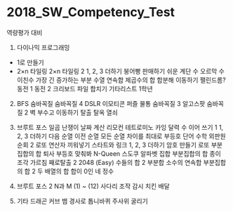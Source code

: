 # 2018_SW_Competency_Test
역량평가 대비

1. 다이나믹 프로그래밍
- 1로 만들기
- 2×n 타일링
2×n 타일링 2
1, 2, 3 더하기
붕어빵 판매하기
쉬운 계단 수
오르막 수
이친수
가장 긴 증가하는 부분 수열
연속합
제곱수의 합
합분해
이동하기
팰린드롬?
동전 1
동전 2
크리보드
파일 합치기
기타리스트
1학년

2. BFS
숨바꼭질
숨바꼭질 4
DSLR
이모티콘
퍼즐
물통
숨바꼭질 3
알고스팟
숨바꼭질 2
벽 부수고 이동하기
탈출
탈옥
열쇠

3. 브루트 포스
일곱 난쟁이
날짜 계산
리모컨
테트로미노
카잉 달력
수 이어 쓰기 1
1, 2, 3 더하기
다음 순열
이전 순열
모든 순열
차이를 최대로
부등호
단어 수학
외판원 순회 2
로또
연산자 끼워넣기
스타트와 링크
1, 2, 3 더하기
암호 만들기
로또
부분집합의 합
퇴사
부등호
맞춰봐
N-Queen
스도쿠
알파벳
집합
부분집합의 합
종이 조각
가르침
째로탈출 2
2048 (Easy)
수들의 합 2
부분합
소수의 연속합
부분집합의 합 2
두 배열의 합
합이 0인 네 정수

4. 브루트 포스 2
N과 M (1) ~ (12)
사다리 조작
감시
치킨 배달

5. 기타
드래곤 커브
뱀
경사로
톱니바퀴
주사위 굴리기
